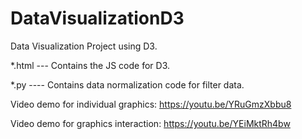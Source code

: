 # DataVisualizationD3
Data Visualization Project using D3.

*.html --- Contains the JS code for D3.

*.py ---- Contains data normalization code for filter data.

Video demo for individual graphics: https://youtu.be/YRuGmzXbbu8

Video demo for graphics interaction: https://youtu.be/YEiMktRh4bw